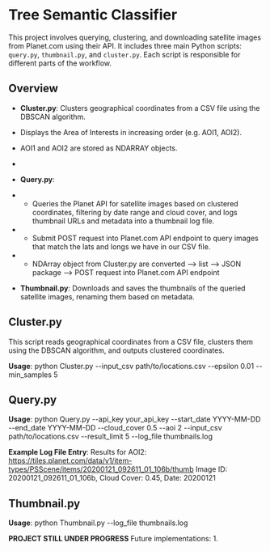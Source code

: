 # Tree Semantic Classifier

This project involves querying, clustering, and downloading satellite images from Planet.com using their API. It includes three main Python scripts: `query.py`, `thumbnail.py`, and `cluster.py`. Each script is responsible for different parts of the workflow.

## Overview

- **Cluster.py**: Clusters geographical coordinates from a CSV file using the DBSCAN algorithm.
- Displays the Area of Interests in increasing order (e.g. AOI1, AOI2).
- AOI1 and AOI2 are stored as NDARRAY objects.
- 
- **Query.py**:
- - Queries the Planet API for satellite images based on clustered coordinates, filtering by date range and cloud cover, and logs thumbnail URLs and metadata into a thumbnail log file.
- - Submit POST request into Planet.com API endpoint to query images that match the lats and longs we have in our CSV file.
- - NDArray object from Cluster.py are converted --> list --> JSON package --> POST request into Planet.com API endpoint 
    
- **Thumbnail.py**: Downloads and saves the thumbnails of the queried satellite images, renaming them based on metadata. 

## Cluster.py

This script reads geographical coordinates from a CSV file, clusters them using the DBSCAN algorithm, and outputs clustered coordinates.

**Usage**:
python Cluster.py --input_csv path/to/locations.csv --epsilon 0.01 --min_samples 5

## Query.py

**Usage**: 
python Query.py --api_key your_api_key --start_date YYYY-MM-DD --end_date YYYY-MM-DD --cloud_cover 0.5 --aoi 2 --input_csv path/to/locations.csv --result_limit 5 --log_file thumbnails.log

**Example Log File Entry**:
Results for AOI2:
https://tiles.planet.com/data/v1/item-types/PSScene/items/20200121_092611_01_106b/thumb
Image ID: 20200121_092611_01_106b, Cloud Cover: 0.45, Date: 20200121

## Thumbnail.py

**Usage**: 
python Thumbnail.py --log_file thumbnails.log

**PROJECT STILL UNDER PROGRESS**
Future implementations: 
1. 




